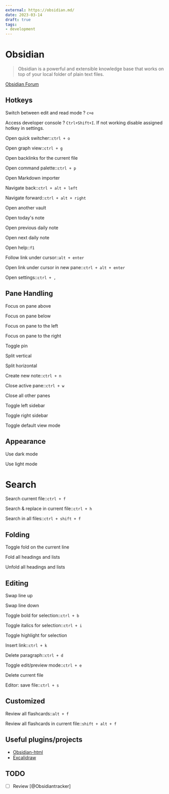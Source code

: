 ```yaml
---
external: https://obsidian.md/
date: 2023-03-14
draft: true
tags:
- development
---
```


# Obsidian

> Obsidian is a powerful and extensible knowledge base that works on top of your
> local folder of plain text files.

[Obsidian Forum](https://forum.obsidian.md/)

## Hotkeys

Switch between edit and read mode
?
`c+e`
<!--SR:!2023-06-25,43,270-->

Access developer console
?
`Ctrl+Shift+I`. If not working disable assigned hotkey in settings.

Open quick switcher::`ctrl + o`

Open graph view::`ctrl + g`

Open backlinks for the current file

Open command palette::`ctrl + p`

Open Markdown importer

Navigate back::`ctrl + alt + left`

Navigate forward::`ctrl + alt + right`

Open another vault

Open today's note

Open previous daily note

Open next daily note

Open help::`f1`

Follow link under cursor::`alt + enter`

Open link under cursor in new pane::`ctrl + alt + enter`

Open settings::`ctrl + ,`

## Pane Handling

Focus on pane above

Focus on pane below

Focus on pane to the left

Focus on pane to the right

Toggle pin

Split vertical

Split horizontal

Create new note::`ctrl + n`

Close active pane::`ctrl + w`

Close all other panes

Toggle left sidebar

Toggle right sidebar

Toggle default view mode

## Appearance

Use dark mode

Use light mode

# Search

Search current file::`ctrl + f`

Search & replace in current file::`ctrl + h`

Search in all files::`ctrl + shift + f`

## Folding

Toggle fold on the current line

Fold all headings and lists

Unfold all headings and lists

## Editing

Swap line up

Swap line down

Toggle bold for selection::`ctrl + b`

Toggle italics for selection::`ctrl + i`

Toggle highlight for selection

Insert link::`ctrl + k`

Delete paragraph::`ctrl + d`

Toggle edit/preview mode::`ctrl + e`

Delete current file

Editor: save file::`ctrl + s`

## Customized

Review all flashcards::`alt + f`

Review all flashcards in current file::`shift + alt + f`

## Useful plugins/projects

- [Obsidian-html](https://obsidian-html.github.io/v4/index.html)
- [Excalidraw](https://github.com/zsviczian/obsidian-excalidraw-plugin)

## TODO

- [ ] Review [@Obsidiantracker]
